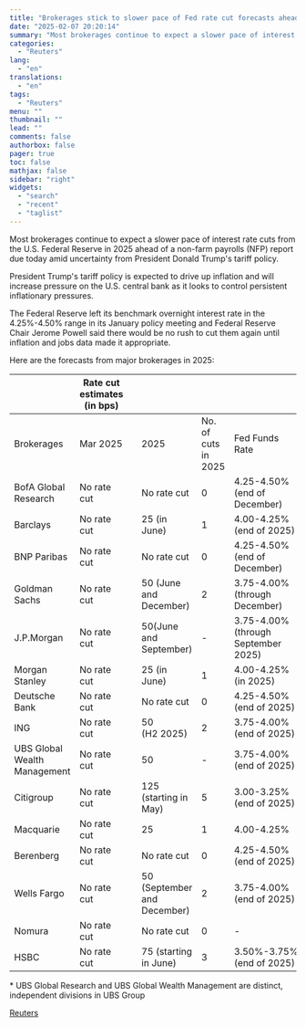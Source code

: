 ```yaml
---
title: "Brokerages stick to slower pace of Fed rate cut forecasts ahead of payrolls data"
date: "2025-02-07 20:20:14"
summary: "Most brokerages continue to expect a slower pace of interest rate cuts from the U.S. Federal Reserve in 2025 ahead of a non-farm payrolls (NFP) report due today amid uncertainty from President Donald Trump's tariff policy. President Trump's tariff policy is expected to drive up inflation and will increase pressure..."
categories:
  - "Reuters"
lang:
  - "en"
translations:
  - "en"
tags:
  - "Reuters"
menu: ""
thumbnail: ""
lead: ""
comments: false
authorbox: false
pager: true
toc: false
mathjax: false
sidebar: "right"
widgets:
  - "search"
  - "recent"
  - "taglist"
---
```


Most brokerages continue to expect a slower pace of interest rate cuts from the U.S. Federal Reserve in 2025 ahead of a non-farm payrolls (NFP) report due today amid uncertainty from President Donald Trump's tariff policy.

President Trump's tariff policy is expected to drive up inflation and will increase pressure on the U.S. central bank as it looks to control persistent inflationary pressures.

The Federal Reserve left its benchmark overnight interest rate in the 4.25%-4.50% range in its January policy meeting and Federal Reserve Chair Jerome Powell said there would be no rush to cut them again until inflation and jobs data made it appropriate.

Here are the forecasts from major brokerages in 2025:

|  | Rate cut estimates (in bps) | | | |  |
| --- | --- | --- | --- | --- | --- |
| Brokerages | Mar 2025 | | 2025 | No. of cuts in 2025 | Fed Funds Rate |
| BofA Global Research | No rate cut | | No rate cut | 0 | 4.25-4.50%(end of December) |
| Barclays | No rate cut | | 25 (in June) | 1 | 4.00-4.25% (end of 2025) |
| BNP Paribas | No rate cut | | No rate cut | 0 | 4.25-4.50%(end of December) |
| Goldman Sachs | No rate cut | | 50 (June and December) | 2 | 3.75-4.00% (through December) |
| J.P.Morgan | No rate cut | | 50(June and September) | - | 3.75-4.00% (through September 2025) |
| Morgan Stanley | No rate cut | | 25 (in June) | 1 | 4.00-4.25% (in 2025) |
| Deutsche Bank | No rate cut | | No rate cut | 0 | 4.25-4.50% (end of 2025) |
| ING | No rate cut | | 50 (H2 2025) | 2 | 3.75-4.00% (end of 2025) |
| UBS Global Wealth Management | No rate cut | | 50 | - | 3.75-4.00% (end of 2025) |
| Citigroup | No rate cut | | 125 (starting in May) | 5 | 3.00-3.25% (end of 2025) |
| Macquarie | No rate cut | | 25 | 1 | 4.00-4.25% |
| Berenberg | No rate cut | | No rate cut | 0 | 4.25-4.50% (end of 2025) |
| Wells Fargo | No rate cut | | 50 (September and December) | 2 | 3.75-4.00% (end of 2025) |
| Nomura | No rate cut | | No rate cut | 0 | - |
| HSBC | No rate cut | | 75 (starting in June) | 3 | 3.50%-3.75% (end of 2025) |

\* UBS Global Research and UBS Global Wealth Management are distinct, independent divisions in UBS Group

[Reuters](https://www.tradingview.com/news/reuters.com,2025:newsml_L4N3OY0W5:0-brokerages-stick-to-slower-pace-of-fed-rate-cut-forecasts-ahead-of-payrolls-data/)
